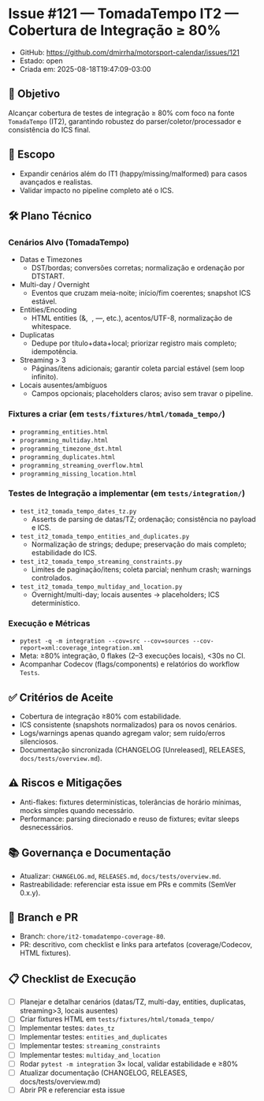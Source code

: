 # Issue #121 — TomadaTempo IT2 — Cobertura de Integração ≥ 80%

- GitHub: https://github.com/dmirrha/motorsport-calendar/issues/121
- Estado: open
- Criada em: 2025-08-18T19:47:09-03:00

## 🧭 Objetivo
Alcançar cobertura de testes de integração ≥ 80% com foco na fonte `TomadaTempo` (IT2), garantindo robustez do parser/coletor/processador e consistência do ICS final.

## 🔎 Escopo
- Expandir cenários além do IT1 (happy/missing/malformed) para casos avançados e realistas.
- Validar impacto no pipeline completo até o ICS.

## 🛠️ Plano Técnico

### Cenários Alvo (TomadaTempo)
- Datas e Timezones
  - DST/bordas; conversões corretas; normalização e ordenação por DTSTART.
- Multi-day / Overnight
  - Eventos que cruzam meia-noite; início/fim coerentes; snapshot ICS estável.
- Entities/Encoding
  - HTML entities (&amp;, &nbsp;, &mdash;, etc.), acentos/UTF-8, normalização de whitespace.
- Duplicatas
  - Dedupe por título+data+local; priorizar registro mais completo; idempotência.
- Streaming > 3
  - Páginas/itens adicionais; garantir coleta parcial estável (sem loop infinito).
- Locais ausentes/ambíguos
  - Campos opcionais; placeholders claros; aviso sem travar o pipeline.

### Fixtures a criar (em `tests/fixtures/html/tomada_tempo/`)
- `programming_entities.html`
- `programming_multiday.html`
- `programming_timezone_dst.html`
- `programming_duplicates.html`
- `programming_streaming_overflow.html`
- `programming_missing_location.html`

### Testes de Integração a implementar (em `tests/integration/`)
- `test_it2_tomada_tempo_dates_tz.py`
  - Asserts de parsing de datas/TZ; ordenação; consistência no payload e ICS.
- `test_it2_tomada_tempo_entities_and_duplicates.py`
  - Normalização de strings; dedupe; preservação do mais completo; estabilidade do ICS.
- `test_it2_tomada_tempo_streaming_constraints.py`
  - Limites de paginação/itens; coleta parcial; nenhum crash; warnings controlados.
- `test_it2_tomada_tempo_multiday_and_location.py`
  - Overnight/multi-day; locais ausentes → placeholders; ICS determinístico.

### Execução e Métricas
- `pytest -q -m integration --cov=src --cov=sources --cov-report=xml:coverage_integration.xml`
- Meta: ≥80% integração, 0 flakes (2–3 execuções locais), <30s no CI.
- Acompanhar Codecov (flags/components) e relatórios do workflow `Tests`.

## ✅ Critérios de Aceite
- Cobertura de integração ≥80% com estabilidade.
- ICS consistente (snapshots normalizados) para os novos cenários.
- Logs/warnings apenas quando agregam valor; sem ruído/erros silenciosos.
- Documentação sincronizada (CHANGELOG [Unreleased], RELEASES, `docs/tests/overview.md`).

## ⚠️ Riscos e Mitigações
- Anti-flakes: fixtures determinísticas, tolerâncias de horário mínimas, mocks simples quando necessário.
- Performance: parsing direcionado e reuso de fixtures; evitar sleeps desnecessários.

## 📚 Governança e Documentação
- Atualizar: `CHANGELOG.md`, `RELEASES.md`, `docs/tests/overview.md`.
- Rastreabilidade: referenciar esta issue em PRs e commits (SemVer 0.x.y).

## 🌿 Branch e PR
- Branch: `chore/it2-tomadatempo-coverage-80`.
- PR: descritivo, com checklist e links para artefatos (coverage/Codecov, HTML fixtures).

## 📋 Checklist de Execução
- [ ] Planejar e detalhar cenários (datas/TZ, multi-day, entities, duplicatas, streaming>3, locais ausentes)
- [ ] Criar fixtures HTML em `tests/fixtures/html/tomada_tempo/`
- [ ] Implementar testes: `dates_tz`
- [ ] Implementar testes: `entities_and_duplicates`
- [ ] Implementar testes: `streaming_constraints`
- [ ] Implementar testes: `multiday_and_location`
- [ ] Rodar `pytest -m integration` 3× local, validar estabilidade e ≥80%
- [ ] Atualizar documentação (CHANGELOG, RELEASES, docs/tests/overview.md)
- [ ] Abrir PR e referenciar esta issue
